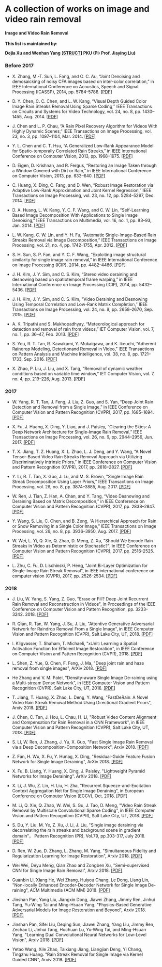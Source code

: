 # A collection of works on image and video rain removal

#### Image and Video Rain Removal

**This list is maintained by:**

**Dejia Xu and Wenhan Yang** **[[STRUCT]](http://www.icst.pku.edu.cn/struct/struct.html) PKU (PI: Prof. Jiaying Liu)**

### Before 2017

* X. Zhang, M.-T. Sun, L. Fang, and O. C. Au, “Joint Denoising and demosaicking of noisy CFA images based on inter-color correlation,” in IEEE International Conference on Acoustics, Speech and Signal Processing (ICASSP), 2014, pp. 5784–5788. [[PDF]](https://ieeexplore.ieee.org/stamp/stamp.jsp?arnumber=6854712)

* D. Y. Chen, C. C. Chen, and L. W. Kang, “Visual Depth Guided Color Image Rain Streaks Removal Using Sparse Coding,” IEEE Transactions on Circuits and Systems for Video Technology, vol. 24, no. 8, pp. 1430–1455, Aug. 2014. [[PDF]](https://ieeexplore.ieee.org/document/6748866/)

* J. Chen and L. P. Chau, “A Rain Pixel Recovery Algorithm for Videos With Highly Dynamic Scenes,” IEEE Transactions on Image Processing, vol. 23, no. 3, pp. 1097–1104, Mar. 2014. [[PDF]](http://www.ntu.edu.sg/home/elpchau/pdf/Dynamic%20Scene%20Rain%20Removal.pdf)

* Y. L. Chen and C. T. Hsu, “A Generalized Low-Rank Appearance Model for Spatio-temporally Correlated Rain Streaks,” in IEEE International Conference on Computer Vision, 2013, pp. 1968–1975. [[PDF]](https://www.cv-foundation.org/openaccess/content_iccv_2013/papers/Chen_A_Generalized_Low-Rank_2013_ICCV_paper.pdf)

* D. Eigen, D. Krishnan, and R. Fergus, “Restoring an Image Taken through a Window Covered with Dirt or Rain,” in IEEE International Conference on Computer Vision, 2013, pp. 633–640. [[PDF]](http://openaccess.thecvf.com/content_iccv_2013/papers/Eigen_Restoring_an_Image_2013_ICCV_paper.pdf)

* C. Huang, X. Ding, C. Fang, and D. Wen, “Robust Image Restoration via Adaptive Low-Rank Approximation and Joint Kernel Regression,” IEEE Transactions on Image Processing, vol. 23, no. 12, pp. 5284–5297, Dec. 2014. [[PDF]](https://ieeexplore.ieee.org/document/6933923/)

* D. A. Huang, L. W. Kang, Y. C. F. Wang, and C. W. Lin, “Self-Learning Based Image Decomposition With Applications to Single Image Denoising,” IEEE Transactions on Multimedia, vol. 16, no. 1, pp. 83–93, Jan. 2014. [[PDF]](https://ieeexplore.ieee.org/document/6623207/?tp=&arnumber=6623207)

* L. W. Kang, C. W. Lin, and Y. H. Fu, “Automatic Single-Image-Based Rain Streaks Removal via Image Decomposition,” IEEE Transactions on Image Processing, vol. 21, no. 4, pp. 1742–1755, Apr. 2012. [[PDF]](http://www.ee.nthu.edu.tw/cwlin/Rain_Removal/tip_rain_removal_2011.pdf)

* S. H. Sun, S. P. Fan, and Y. C. F. Wang, “Exploiting image structural similarity for single image rain removal,” in IEEE International Conference on Image Processing (ICIP), 2014, pp. 4482–4486. [[PDF]](http://mml.citi.sinica.edu.tw/papers/ICIP_2014_Sun.pdf)

* J. H. Kim, J. Y. Sim, and C. S. Kim, “Stereo video deraining and desnowing based on spatiotemporal frame warping,” in IEEE International Conference on Image Processing (ICIP), 2014, pp. 5432–5436. [[PDF]](https://ieeexplore.ieee.org/document/7026099/?arnumber=7026099)

* J. H. Kim, J. Y. Sim, and C. S. Kim, “Video Deraining and Desnowing Using Temporal Correlation and Low-Rank Matrix Completion,” IEEE Transactions on Image Processing, vol. 24, no. 9, pp. 2658–2670, Sep. 2015. [[PDF]](https://ieeexplore.ieee.org/document/7101234/)

* A. K. Tripathi and S. Mukhopadhyay, “Meteorological approach for detection and removal of rain from videos,” IET Computer Vision, vol. 7, no. 1, pp. 36–47, Feb. 2013. [[PDF]](https://ieeexplore.ieee.org/document/6518024/)

* S. You, R. T. Tan, R. Kawakami, Y. Mukaigawa, and K. Ikeuchi, “Adherent Raindrop Modeling, Detectionand Removal in Video,” IEEE Transactions on Pattern Analysis and Machine Intelligence, vol. 38, no. 9, pp. 1721–1733, Sep. 2016. [[PDF]](https://ieeexplore.ieee.org/document/7299675/)

* X. Zhao, P. Liu, J. Liu, and X. Tang, “Removal of dynamic weather conditions based on variable time window,” IET Computer Vision, vol. 7, no. 4, pp. 219–226, Aug. 2013. [[PDF]](https://ieeexplore.ieee.org/document/6553647/)


### 2017

* W. Yang, R. T. Tan, J. Feng, J. Liu, Z. Guo, and S. Yan, “Deep Joint Rain Detection and Removal from a Single Image,” in IEEE Conference on Computer Vision and Pattern Recognition (CVPR), 2017, pp. 1685–1694. [[PDF]](http://openaccess.thecvf.com/content_cvpr_2017/papers/Yang_Deep_Joint_Rain_CVPR_2017_paper.pdf)

* X. Fu, J. Huang, X. Ding, Y. Liao, and J. Paisley, “Clearing the Skies: A Deep Network Architecture for Single-Image Rain Removal,” IEEE Transactions on Image Processing, vol. 26, no. 6, pp. 2944–2956, Jun. 2017. [[PDF]](http://ieeexplore.ieee.org/stamp/stamp.jsp?arnumber=7893758)

* T. X. Jiang, T. Z. Huang, X. L. Zhao, L. J. Deng, and Y. Wang, “A Novel Tensor-Based Video Rain Streaks Removal Approach via Utilizing Discriminatively Intrinsic Priors,” in IEEE Conference on Computer Vision and Pattern Recognition (CVPR), 2017, pp. 2818–2827. [[PDF]](http://ieeexplore.ieee.org/document/8099784/)

* Y. Li, R. T. Tan, X. Guo, J. Lu, and M. S. Brown, “Single Image Rain Streak Decomposition Using Layer Priors,” IEEE Transactions on Image Processing, vol. 26, no. 8, pp. 3874–3885, Aug. 2017. [[PDF]](https://ieeexplore.ieee.org/document/7934436/)

* W. Ren, J. Tian, Z. Han, A. Chan, and Y. Tang, “Video Desnowing and Deraining Based on Matrix Decomposition,” in IEEE Conference on Computer Vision and Pattern Recognition (CVPR), 2017, pp. 2838–2847. [[PDF]](http://openaccess.thecvf.com/content_cvpr_2017/papers/Ren_Video_Desnowing_and_CVPR_2017_paper.pdf)

* Y. Wang, S. Liu, C. Chen, and B. Zeng, “A Hierarchical Approach for Rain or Snow Removing in a Single Color Image,” IEEE Transactions on Image Processing, vol. 26, no. 8, pp. 3936–3950, Aug. 2017. [[PDF]](https://ieeexplore.ieee.org/document/7934435/)

* W. Wei, L. Yi, Q. Xie, Q. Zhao, D. Meng, Z. Xu, "Should We Encode Rain Streaks in Video as Deterministic or Stochastic?", in IEEE Conference on Computer Vision and Pattern Recognition (CVPR), 2017, pp. 2516-2525. [[PDF]](https://ieeexplore.ieee.org/document/8237537/)

* L. Zhu, C. Fu, D. Lischinski, P. Heng, "Joint Bi-Layer Optimization for Single-Image Rain Streak Removal", in IEEE international conference on computer vision (CVPR), 2017, pp. 2526-2534. [[PDF]](http://openaccess.thecvf.com/content_ICCV_2017/papers/Zhu_Joint_Bi-Layer_Optimization_ICCV_2017_paper.pdf)


### 2018

* J. Liu, W. Yang, S. Yang, Z. Guo, "Erase or Fill? Deep Joint Recurrent Rain Removal and Reconstruction in Videos", in Proceedings of the IEEE Conference on Computer Vision and Pattern Recognition, pp. 3233-3242. 2018. [[PDF]](http://www.icst.pku.edu.cn/F/course/icb/Pub%20Files/2018/ywh_cvpr18.pdf)

* R. Qian, R. Tan, W. Yang, J. Su, J. Liu, "Attentive Generative Adversarial Network for Raindrop Removal From a Single Image", in IEEE Computer Vision and Pattern Recognition (CVPR), Salt Lake City, UT, 2018. [[PDF]](http://www.icst.pku.edu.cn/F/course/icb/Pub%20Files/2018/qr_cvpr18.pdf)

* I. Kligvasser, T. Shaham, T. Michaeli, "xUnit: Learning a Spatial Activation Function for Efficient Image Restoration", in IEEE Conference on Computer Vision and Pattern Recognition (CVPR), 2018. [[PDF]](http://openaccess.thecvf.com/content_cvpr_2018/papers/Kligvasser_xUnit_Learning_a_CVPR_2018_paper.pdf)

* L. Shen, Z. Yue, Q. Chen, F. Feng, J. Ma, "Deep joint rain and haze removal from single images", ArXiv 2018. [[PDF]](https://arxiv.org/pdf/1801.06769.pdf)

* He Zhang and V. M. Patel, "Density-aware Single Image De-raining using a Multi-stream Dense Network", in IEEE Computer Vision and Pattern Recognition (CVPR), Salt Lake City, UT, 2018. [[PDF]](https://arxiv.org/pdf/1802.07412.pdf)

* T. Jiang, T. Huang, X. Zhao, L. Deng, Y. Wang, "FastDeRain: A Novel Video Rain Streak Removal Method Using Directional Gradient Priors", Arxiv 2018. [[PDF]](https://arxiv.org/pdf/1803.07487.pdf)

* J. Chen, C. Tan, J. Hou, L. Chau, H. Li, "Robust Video Content Alignment and Compensation for Rain Removal in a CNN Framework", in IEEE Computer Vision and Pattern Recognition (CVPR), Salt Lake City, UT, 2018. [[PDF]](https://arxiv.org/pdf/1803.10433v1.pdf)

* S. LI, W. Ren, J. Zhang, J. Yu, X. Guo, "Fast Single Image Rain Removal via a Deep Decomposition-Composition Network", Arxiv 2018. [[PDF]](https://arxiv.org/pdf/1804.02688.pdf)

* Z. Fan, H. Wu, X. Fu, Y. Hunag, X. Ding, "Residual-Guide Feature Fusion Network for Single Image Deraining", ArXiv 2018. [[PDF]](http://export.arxiv.org/pdf/1804.07493)

* X. Fu, B. Liang, Y. Huang, X. Ding, J. Paisley, "Lightweight Pyramid Networks for Image Deraining". ArXiv 2018. [[PDF]](https://arxiv.org/pdf/1805.06173.pdf)

* X. Li, J. Wu, Z. Lin, H. Liu, H. Zha, "Recurrent Squeeze-and-Excitation Context Aggregation Net for Single Image Deraining", in European Conference on Computer Vision (ECCV), Oct. 2018. [[PDF]](https://export.arxiv.org/pdf/1807.05698)

* M. Li, Q. Xie, Q. Zhao, W. Wei, S. Gu, J. Tao, D. Meng, "Video Rain Streak Removal by Multiscale Convolutional Sparse Coding", in IEEE Computer Vision and Pattern Recognition (CVPR), Salt Lake City, UT, 2018. [[PDF]](http://openaccess.thecvf.com/content_cvpr_2018/papers/Li_Video_Rain_Streak_CVPR_2018_paper.pdf)

* S. Du, Y. Liu, M. Ye, Z. Xu, J. Li, J. Liu, "Single image deraining via decorrelating the rain streaks and background scene in gradient domain"， Pattern Recognition (PR), Vol.79, pp.303-317, July 2018. [[PDF]](https://www.sciencedirect.com/science/article/pii/S0031320318300700)

* D. Ren, W. Zuo, D. Zhang, L. Zhang, M. Yang, "Simultaneous Fidelity and Regularization Learning for Image Restoration", Arxiv 2018. [[PDF]](https://arxiv.org/pdf/1804.04522.pdf)

* Wei Wei, Deyu Meng, Qian Zhao and Zongben Xu, "Semi-supervised CNN for Single Image Rain Removal", Arxiv 2018. [[PDF]](https://arxiv.org/pdf/1807.11078.pdf)

* Guanbin Li, Xiang He, Wei Zhang, Huiyou Chang, Le Dong, Liang Lin, "Non-locally Enhanced Encoder-Decoder Network for Single Image De-raining", ACM Multimedia (ACM MM) 2018. [[PDF]](https://arxiv.org/pdf/1808.01491.pdf)

* Jinshan Pan, Yang Liu, Jiangxin Dong, Jiawei Zhang, Jimmy Ren, Jinhui Tang, Yu-Wing Tai and Ming-Hsuan Yang, "Physics-Based Generative Adversarial Models for Image Restoration and Beyond", Arxiv 2018. [[PDF]](https://arxiv.org/pdf/1808.00605.pdf)

* Jinshan Pan, Sifei Liu, Deqing Sun, Jiawei Zhang, Yang Liu, Jimmy Ren, Zechao Li, Jinhui Tang, Huchuan Lu, Yu-Wing Tai, and Ming-Hsuan Yang, "Learning Dual Convolutional Neural Networks for Low-Level Vision", Arxiv 2018. [[PDF]](https://arxiv.org/pdf/1805.05020.pdf)

* Yetao Wang, Xile Zhao, Taixiang Jiang, Liangjian Deng, Yi Chang, Tingzhu Huang. "Rain Streak Removal for Single Image via Kernel Guided CNN", Arxiv 2018. [[PDF]](https://arxiv.org/pdf/1808.08545.pdf)
